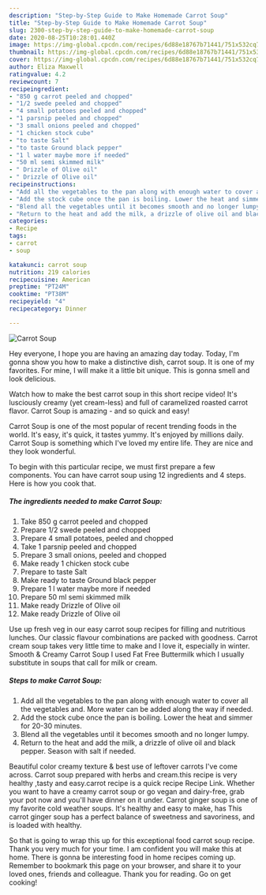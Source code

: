 ```yaml
---
description: "Step-by-Step Guide to Make Homemade Carrot Soup"
title: "Step-by-Step Guide to Make Homemade Carrot Soup"
slug: 2300-step-by-step-guide-to-make-homemade-carrot-soup
date: 2020-08-25T10:28:01.440Z
image: https://img-global.cpcdn.com/recipes/6d88e18767b71441/751x532cq70/carrot-soup-recipe-main-photo.jpg
thumbnail: https://img-global.cpcdn.com/recipes/6d88e18767b71441/751x532cq70/carrot-soup-recipe-main-photo.jpg
cover: https://img-global.cpcdn.com/recipes/6d88e18767b71441/751x532cq70/carrot-soup-recipe-main-photo.jpg
author: Eliza Maxwell
ratingvalue: 4.2
reviewcount: 7
recipeingredient:
- "850 g carrot peeled and chopped"
- "1/2 swede peeled and chopped"
- "4 small potatoes peeled and chopped"
- "1 parsnip peeled and chopped"
- "3 small onions peeled and chopped"
- "1 chicken stock cube"
- "to taste Salt"
- "to taste Ground black pepper"
- "1 l water maybe more if needed"
- "50 ml semi skimmed milk"
- " Drizzle of Olive oil"
- " Drizzle of Olive oil"
recipeinstructions:
- "Add all the vegetables to the pan along with enough water to cover all the vegetables and. More water can be added along the way if needed."
- "Add the stock cube once the pan is boiling. Lower the heat and simmer for 20-30 minutes."
- "Blend all the vegetables until it becomes smooth and no longer lumpy."
- "Return to the heat and add the milk, a drizzle of olive oil and black pepper. Season with salt if needed."
categories:
- Recipe
tags:
- carrot
- soup

katakunci: carrot soup 
nutrition: 219 calories
recipecuisine: American
preptime: "PT24M"
cooktime: "PT38M"
recipeyield: "4"
recipecategory: Dinner

---
```



![Carrot Soup](https://img-global.cpcdn.com/recipes/6d88e18767b71441/751x532cq70/carrot-soup-recipe-main-photo.jpg)

Hey everyone, I hope you are having an amazing day today. Today, I'm gonna show you how to make a distinctive dish, carrot soup. It is one of my favorites. For mine, I will make it a little bit unique. This is gonna smell and look delicious.

Watch how to make the best carrot soup in this short recipe video! It&#39;s lusciously creamy (yet cream-less) and full of caramelized roasted carrot flavor. Carrot Soup is amazing - and so quick and easy!

Carrot Soup is one of the most popular of recent trending foods in the world. It's easy, it's quick, it tastes yummy. It's enjoyed by millions daily. Carrot Soup is something which I've loved my entire life. They are nice and they look wonderful.


To begin with this particular recipe, we must first prepare a few components. You can have carrot soup using 12 ingredients and 4 steps. Here is how you cook that.

<!--inarticleads1-->

##### The ingredients needed to make Carrot Soup:

1. Take 850 g carrot peeled and chopped
1. Prepare 1/2 swede peeled and chopped
1. Prepare 4 small potatoes, peeled and chopped
1. Take 1 parsnip peeled and chopped
1. Prepare 3 small onions, peeled and chopped
1. Make ready 1 chicken stock cube
1. Prepare to taste Salt
1. Make ready to taste Ground black pepper
1. Prepare 1 l water maybe more if needed
1. Prepare 50 ml semi skimmed milk
1. Make ready  Drizzle of Olive oil
1. Make ready  Drizzle of Olive oil


Use up fresh veg in our easy carrot soup recipes for filling and nutritious lunches. Our classic flavour combinations are packed with goodness. Carrot cream soup takes very little time to make and I love it, especially in winter. Smooth &amp; Creamy Carrot Soup I used Fat Free Buttermilk which I usually substitute in soups that call for milk or cream. 

<!--inarticleads2-->

##### Steps to make Carrot Soup:

1. Add all the vegetables to the pan along with enough water to cover all the vegetables and. More water can be added along the way if needed.
1. Add the stock cube once the pan is boiling. Lower the heat and simmer for 20-30 minutes.
1. Blend all the vegetables until it becomes smooth and no longer lumpy.
1. Return to the heat and add the milk, a drizzle of olive oil and black pepper. Season with salt if needed.


Beautiful color creamy texture &amp; best use of leftover carrots I&#39;ve come across. Carrot soup prepared with herbs and cream.this recipe is very healthy ,tasty and easy.carrot recipe is a quick recipe Recipe Link. Whether you want to have a creamy carrot soup or go vegan and dairy-free, grab your pot now and you&#39;ll have dinner on it under. Carrot ginger soup is one of my favorite cold weather soups. It&#39;s healthy and easy to make, has This carrot ginger soup has a perfect balance of sweetness and savoriness, and is loaded with healthy. 

So that is going to wrap this up for this exceptional food carrot soup recipe. Thank you very much for your time. I am confident you will make this at home. There is gonna be interesting food in home recipes coming up. Remember to bookmark this page on your browser, and share it to your loved ones, friends and colleague. Thank you for reading. Go on get cooking!
